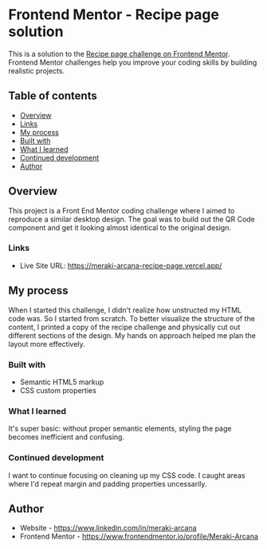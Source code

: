 # Frontend Mentor - Recipe page solution

This is a solution to the [Recipe page challenge on Frontend Mentor](https://www.frontendmentor.io/challenges/recipe-page-KiTsR8QQKm). Frontend Mentor challenges help you improve your coding skills by building realistic projects. 

## Table of contents

  - [Overview](#overview)
  - [Links](#links)
  - [My process](#my-process)
  - [Built with](#built-with)
  - [What I learned](#what-i-learned)
  - [Continued development](#continued-development)
  - [Author](#author)

## Overview

This project is a Front End Mentor coding challenge where I aimed to reproduce a similar desktop design. The goal was to build out the QR Code component and get it looking almost identical to the original design.


### Links

- Live Site URL: https://meraki-arcana-recipe-page.vercel.app/

## My process
When I started this challenge, I didn't realize how unstructed my HTML code was. So I started from scratch. To better visualize the structure of the content, I printed a copy of the recipe challenge and physically cut out different sections of the design. My hands on approach helped me plan the layout more effectively.

### Built with

- Semantic HTML5 markup
- CSS custom properties


### What I learned

It's super basic: without proper semantic elements, styling the page becomes inefficient and confusing.

### Continued development

I want to continue focusing on cleaning up my CSS code. I caught areas where I'd repeat margin and padding properties uncessarily.

## Author

- Website - https://www.linkedin.com/in/meraki-arcana
- Frontend Mentor - https://www.frontendmentor.io/profile/Meraki-Arcana